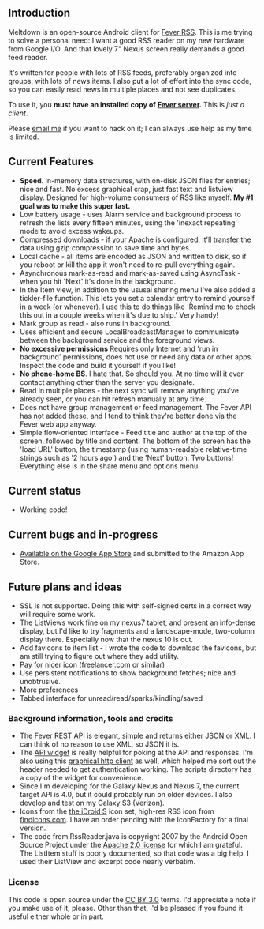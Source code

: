 ## Introduction
Meltdown is an open-source Android client for [Fever RSS](http://feedafever.com/). This is me trying to solve a personal need: I want a good RSS reader on my new hardware from Google I/O. And that lovely 7" Nexus screen really demands a good feed reader. 

It's written for people with lots of RSS feeds, preferably organized into groups, with lots of news items. I also put a lot of effort into the sync code, so you can easily read news in multiple places and not see duplicates.

To use it, you **must have an installed copy of [Fever server](http://feedafever.com/).** This is *just a client*.

Please [email me](mailto:phubbard@gmail.com) if you want to hack on it; I can always use help as my time is limited.

## Current Features
* **Speed**. In-memory data structures, with on-disk JSON files for entries; nice and fast. No excess graphical crap, just fast text and listview display. Designed for high-volume consumers of RSS like myself. **My #1 goal was to make this super fast.**
* Low battery usage - uses Alarm service and background process to refresh the lists every fifteen minutes, using the 'inexact repeating' mode to avoid excess wakeups.
* Compressed downloads - if your Apache is configured, it'll transfer the data using gzip compression to save time and bytes.
* Local cache - all items are encoded as JSON and written to disk, so if you reboot or kill the app it won't need to re-pull everything again.
* Asynchronous mark-as-read and mark-as-saved using AsyncTask - when you hit 'Next' it's done in the background.
* In the Item view, in addition to the ususal sharing menu I've also added a tickler-file function. This lets you set a calendar entry to remind yourself in a week (or whenever). I use this to do things like 'Remind me to check this out in a couple weeks when it's due to ship.' Very handy! 
* Mark group as read - also runs in background.
* Uses efficient and secure LocalBroadcastManager to communicate between the background service and the foreground views.
* **No excessive permissions** Requires only Internet and 'run in background' permissions, does not use or need any data or other apps. Inspect the code and build it yourself if you like!
* **No phone-home BS**. I hate that. So should you. At no time will it ever contact anything other than the server you designate.
* Read in multiple places - the next sync will remove anything you've already seen, or you can hit refresh manually at any time.
* Does not have group management or feed management. The Fever API has not added these, and I tend to think they're better done via the Fever web app anyway.
* Simple flow-oriented interface - Feed title and author at the top of the screen, followed by title and content. The bottom of the screen has the 'load URL' button, the timestamp (using human-readable relative-time strings such as '2 hours ago') and the 'Next' button. Two buttons! Everything else is in the share menu and options menu.

## Current status
* Working code! 

## Current bugs and in-progress
* [Available on the Google App Store](https://play.google.com/store/apps/details?id=net.phfactor.meltdown&feature=search_result#?t=W251bGwsMSwyLDEsIm5ldC5waGZhY3Rvci5tZWx0ZG93biJd) and submitted to the Amazon App Store.


## Future plans and ideas
* SSL is not supported. Doing this with self-signed certs in a correct way will require some work.
* The ListViews work fine on my nexus7 tablet, and present an info-dense display, but I'd like to try fragments and a landscape-mode, two-column display there. Especially now that the nexus 10 is out.
* Add favicons to item list - I wrote the code to download the favicons, but am still trying to figure out where they add utility.
* Pay for nicer icon (freelancer.com or similar)
* Use persistent notifications to show background fetches; nice and unobtrusive.
* More preferences
* Tabbed interface for unread/read/sparks/kindling/saved

### Background information, tools and credits
* [The Fever REST API](http://feedafever.com/api) is elegant, simple and returns either JSON or XML. I can think of no reason to use XML, so JSON it is.
* The [API widget](https://github.com/phubbard/Meltdown/blob/master/scripts/api-widget.html) is really helpful for poking at the API and responses. I'm also using this [graphical http client](http://httpclient.uservoice.com/) as well, which helped me sort out the header needed to get authentication working. The scripts directory has a copy of the widget for convenience.
* Since I'm developing for the Galaxy Nexus and Nexus 7, the current target API is 4.0, but it could probably run on older devices. I also develop and test on my Galaxy S3 (Verizon).
* Icons from the [the iDroid S](http://iiro.eu/idroids/) icon set, high-res RSS icon from [findicons.com](http://findicons.com/icon/46967/feeds?width=512). I have an order pending with the IconFactory for a final version.
* The code from RssReader.java is copyright 2007 by the Android Open Source Project under the [Apache 2.0 license](http://www.apache.org/licenses/LICENSE-2.0) for which I am grateful. The ListItem stuff is poorly documented, so that code was a big help. I used their ListView and excerpt code nearly verbatim.

### License

This code is open source under the [CC BY 3.0](http://creativecommons.org/licenses/by/3.0/us/) terms. I'd appreciate a note if you make use of it, please. Other than that, I'd be pleased if you found it useful either whole or in part.



